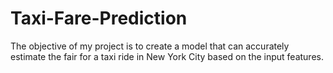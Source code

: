 # Taxi-Fare-Prediction
The objective of my project is to create a model that can accurately estimate the fair for a taxi ride in New York City based on the input features.
